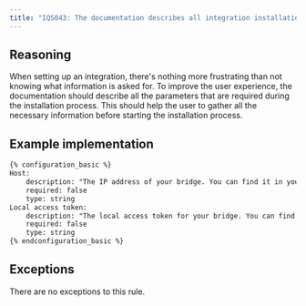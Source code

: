 ```yaml
---
title: "IQS043: The documentation describes all integration installation parameters"
---
```


## Reasoning

When setting up an integration, there's nothing more frustrating than not knowing what information is asked for.
To improve the user experience, the documentation should describe all the parameters that are required during the installation process.
This should help the user to gather all the necessary information before starting the installation process.

## Example implementation

```markdown showLineNumbers
{% configuration_basic %}
Host:
    description: "The IP address of your bridge. You can find it in your router or in the Integration app under **Bridge Settings** -> **Local API**."
    required: false
    type: string
Local access token:
    description: "The local access token for your bridge. You can find it in the Integration app under **Bridge Settings** -> **Local API**."
    required: false
    type: string
{% endconfiguration_basic %}
```

## Exceptions

There are no exceptions to this rule.